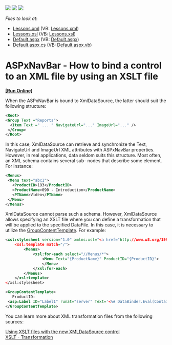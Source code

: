 <!-- default badges list -->
![](https://img.shields.io/endpoint?url=https://codecentral.devexpress.com/api/v1/VersionRange/128555013/11.1.7%2B)
[![](https://img.shields.io/badge/Open_in_DevExpress_Support_Center-FF7200?style=flat-square&logo=DevExpress&logoColor=white)](https://supportcenter.devexpress.com/ticket/details/E3518)
[![](https://img.shields.io/badge/📖_How_to_use_DevExpress_Examples-e9f6fc?style=flat-square)](https://docs.devexpress.com/GeneralInformation/403183)
<!-- default badges end -->
<!-- default file list -->
*Files to look at*:

* [Lessons.xml](./CS/WebSite/App_Data/Lessons.xml) (VB: [Lessons.xml](./VB/WebSite/App_Data/Lessons.xml))
* [Lessons.xsl](./CS/WebSite/App_Data/Lessons.xsl) (VB: [Lessons.xsl](./VB/WebSite/App_Data/Lessons.xsl))
* [Default.aspx](./CS/WebSite/Default.aspx) (VB: [Default.aspx](./VB/WebSite/Default.aspx))
* [Default.aspx.cs](./CS/WebSite/Default.aspx.cs) (VB: [Default.aspx.vb](./VB/WebSite/Default.aspx.vb))
<!-- default file list end -->
# ASPxNavBar - How to bind a control to an XML file by using an XSLT file
<!-- run online -->
**[[Run Online]](https://codecentral.devexpress.com/e3518/)**
<!-- run online end -->


<p>When the ASPxNavBar is bound to XmlDataSource, the latter should suit the following structure:</p>


```xml
<Root>
<Group Text ="Reports">
  <Item Text =" ... " NavigateUrl="..." ImageUrl="..." />
 </Group>
</Root> 

```


<p>In this case, XmlDataSource can retrieve and synchronize the Text, NavigateUrl and ImageUrl XML attributes with ASPxNavBar properties. However, in real applications, data seldom suits this structure. Most often, an XML schema contains several sub- nodes that describe some element. For instance:</p>


```xml
<Menus> 
 <Menu text="abc1"> 
   <ProductID>193</ProductID> 
   <ProductName>090 - Introduction</ProductName>
   <PTName>Video</PTName>
 </Menu>
</Menus>

```


<p>XmlDataSource cannot parse such a schema. However, XmlDataSource allows specifying an XSLT file where you can define a transformation that will be applied to the specified DataFile. In this case, it is necessary to utilize the <a href="http://documentation.devexpress.com/#AspNet/DevExpressWebASPxNavBarASPxNavBar_GroupContentTemplatetopic"><u>GroupContentTemplate</u></a>. For example:</p>


```xml
<xsl:stylesheet version="1.0" xmlns:xsl="<a href="http://www.w3.org/1999/XSL/Transform">http://www.w3.org/1999/XSL/Transform</a>">
    <xsl:template match="/">
        <Menus>
            <xsl:for-each select="//Menus/*">
                <Menu Text="{ProductName}" ProductID="{ProductID}"> 
                </Menu>
            </xsl:for-each>
        </Menus>
    </xsl:template>
</xsl:stylesheet> 

<GroupContentTemplate>
   ProductID: 
 <asp:Label ID="Label1" runat="server" Text='<%# DataBinder.Eval(Container.Group.DataItem, "ProductID") %>'></asp:Label>     
</GroupContentTemplate> 

```


<p>You can learn more about XML transformation files from the following sources:</p>
<p><a href="http://weblogs.asp.net/rajbk/Contents/Item/Display/954"><u>Using XSLT files with the new XMLDataSource control</u></a><br /> <a href="http://www.w3schools.com/xsl/xsl_transformation.asp"><u>XSLT - Transformation</u></a></p>

<br/>


